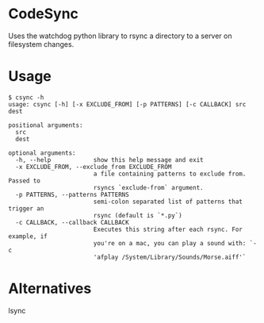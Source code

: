 CodeSync
========

Uses the watchdog python library to rsync a directory to a server on filesystem changes.


Usage
======

    $ csync -h
    usage: csync [-h] [-x EXCLUDE_FROM] [-p PATTERNS] [-c CALLBACK] src dest

    positional arguments:
      src
      dest

    optional arguments:
      -h, --help            show this help message and exit
      -x EXCLUDE_FROM, --exclude_from EXCLUDE_FROM
                            a file containing patterns to exclude from. Passed to
                            rsyncs `exclude-from` argument.
      -p PATTERNS, --patterns PATTERNS
                            semi-colon separated list of patterns that trigger an
                            rsync (default is `*.py`)
      -c CALLBACK, --callback CALLBACK
                            Executes this string after each rsync. For example, if
                            you're on a mac, you can play a sound with: `-c
                            'afplay /System/Library/Sounds/Morse.aiff'`


Alternatives
============

lsync